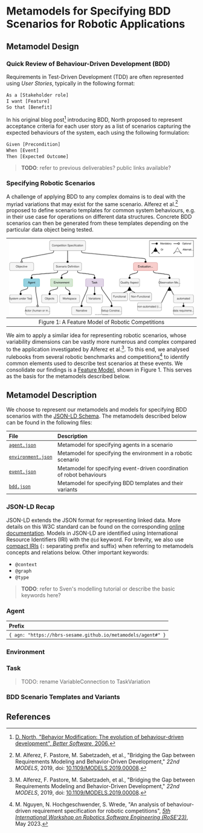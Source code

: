 # Metamodels for Specifying BDD Scenarios for Robotic Applications

## Metamodel Design

### Quick Review of Behaviour-Driven Development (BDD)

Requirements in Test-Driven Development (TDD) are often represented using _User Stories_,
typically in the following format:

```
As a [Stakeholder role]
I want [Feature]
So that [Benefit]
```

In his original blog post[^north2003bdd] introducing BDD, North proposed to represent acceptance criteria for each user story as a list of scenarios capturing the expected behaviours of the system,
each using the following formulation:

``` Gherkin
Given [Precondition]
When [Event]
Then [Expected Outcome]
```

> **TODO**: refer to previous deliverables? public links available?

### Specifying Robotic Scenarios

A challenge of applying BDD to any complex domains is to deal with the myriad variations that may
exist for the same scenario. Alferez et al.[^alferez2019] proposed to define scenario templates for
common system behaviours, e.g. in their use case for operations on different data structures.
Concrete BDD scenarios can then be generated from these templates depending on the particular data
object being tested.

|![Rulebook feature model](assets/img/rulebook_features-current-colored.svg)|
|:-:|
|Figure 1: A Feature Model of Robotic Competitions|

We aim to apply a similar idea for representing robotic scenarios, whose variability dimensions can
be vastly more numerous and complex compared to the application investigated by
Alferez et al.[^alferez2019]. To this end, we analysed rulebooks from several robotic benchmarks
and competitions[^nguyen2023rulebook] to identify common elements used to describe test scenarios
at these events. We consolidate our findings is a
[Feature Model](https://en.wikipedia.org/wiki/Feature_model), shown in Figure 1.
This serves as the basis for the metamodels described below.

## Metamodel Description

We choose to represent our metamodels and models for specifying BDD scenarios with the
[JSON-LD Schema](https://json-ld.org/). The metamodels described below can be found in the
following files:

| File | Description |
|:---|:---|
| [`agent.json`](https://hbrs-sesame.github.io/metamodels/agent.json) | Metamodel for specifying agents in a scenario |
| [`environment.json`](https://hbrs-sesame.github.io/metamodels/environment.json) | Metamodel for specifying the environment in a robotic scenario |
| [`event.json`](https://hbrs-sesame.github.io/metamodels/coordination/event.json) | Metamodel for specifying event-driven coordination of robot behaviours |
| [`bdd.json`](https://hbrs-sesame.github.io/metamodels/acceptance-criteria/bdd.json) | Metamodel for specifying BDD templates and their variants |

### JSON-LD Recap

JSON-LD extends the JSON format for representing linked data. More details on this W3C standard
can be found on the corresponding [online documentation](https://www.w3.org/TR/json-ld/). Models in
JSON-LD are identified using International Resource Identifiers (IRI) with the `@id` keyword.
For brevity, we also use [compact IRIs](https://www.w3.org/TR/json-ld/#compact-iris)
(`:` separating prefix and suffix) when referring to metamodels concepts and relations below.
Other important keywords:
- `@context`
- `@graph`
- `@type`

> **TODO**: refer to Sven's modelling tutorial or describe the basic keywords here?

### Agent

|Prefix|
|:-|
|`{ agn: "https://hbrs-sesame.github.io/metamodels/agent#" }`|

### Environment

### Task

> TODO: rename VariableConnection to TaskVariation

### BDD Scenario Templates and Variants

## References

[^north2003bdd]: [D. North, "Behavior Modification: The evolution of behaviour-driven development", _Better Software_, 2006.](https://dannorth.net/introducing-bdd/)

[^nguyen2023rulebook]: M. Nguyen, N. Hochgeschwender, S. Wrede, "An analysis of behaviour-driven requirement specification for robotic competitions", [_5th International Workshop on Robotics Software Engineering (RoSE’23)_](https://rose-workshops.github.io/rose2023/), May 2023.

[^alferez2019]: M. Alferez, F. Pastore, M. Sabetzadeh, et al., "Bridging the Gap between Requirements Modeling and Behavior-Driven Development," _22nd MODELS_, 2019, doi: [10.1109/MODELS.2019.00008](https://doi.org/10.1109/MODELS.2019.00008).
